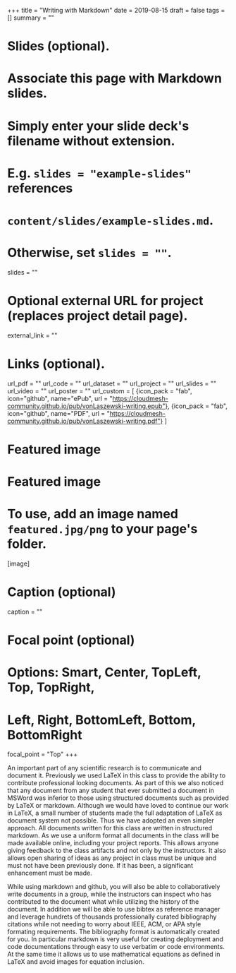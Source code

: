 +++
title = "Writing with Markdown"
date = 2019-08-15
draft = false
tags = []
summary = ""

# Slides (optional).
#   Associate this page with Markdown slides.
#   Simply enter your slide deck's filename without extension.
#   E.g. `slides = "example-slides"` references 
#   `content/slides/example-slides.md`.
#   Otherwise, set `slides = ""`.
slides = ""

# Optional external URL for project (replaces project detail page).
external_link = ""


# Links (optional).
url_pdf = ""
url_code = ""
url_dataset = ""
url_project = ""
url_slides = ""
url_video = ""
url_poster = ""
url_custom = [
{icon_pack = "fab", icon="github", name="ePub", url = "https://cloudmesh-community.github.io/pub/vonLaszewski-writing.epub"},
{icon_pack = "fab", icon="github", name="PDF", url = "https://cloudmesh-community.github.io/pub/vonLaszewski-writing.pdf"}
]

# Featured image
# Featured image
# To use, add an image named `featured.jpg/png` to your page's folder. 
[image]
  # Caption (optional)
  caption = ""

  # Focal point (optional)
  # Options: Smart, Center, TopLeft, Top, TopRight, 
  # Left, Right, BottomLeft, Bottom, BottomRight
  focal_point = "Top"
+++

An important part of any scientific research is to communicate and document it.
Previously we used LaTeX in this class to provide the ability to contribute
professional looking documents. As part of this we also noticed that any
document from any student that ever submitted a document in MSWord was
inferior to those using structured documents such as provided by LaTeX or
markdown. Although we would have loved to continue our work in LaTeX, a
small number of students made the full adaptation of LaTeX as document system
not possible. Thus we have adopted an even simpler approach. All documents
written for this class are written in structured markdown. As we use a uniform
format all documents in the class will be made available online, including your
project reports. This allows anyone giving feedback to the class artifacts and not
only by the instructors. It also allows open sharing of ideas as any project in
class must be unique and must not have been previously done. If it has been, a
significant enhancement must be made.

While using markdown and github, you will also be able to collaboratively write
documents in a group, while the instructors can inspect who has contributed to
the document what while utilizing the history of the document.
In addition we will be able to use bibtex as reference manager and leverage
hundrets of thousands professionally curated bibliography citations while not
needing to worry about IEEE, ACM, or APA style formating requirements. The
bibliography format is automatically created for you. In particular markdown is
very useful for creating deployment and code documentations through easy to
use verbatim or code environments. At the same time it allows us to use
mathematical equations as defined in LaTeX and avoid images for equation
inclusion.
